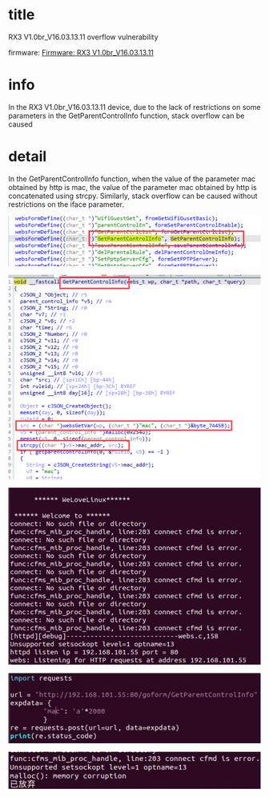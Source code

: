 # title
 RX3 V1.0br_V16.03.13.11 overflow vulnerability

firmware: 
[Firmware: RX3 V1.0br_V16.03.13.11]( https://www.tendacn.com/download/detail-3980.html)
 
# info
In the RX3 V1.0br_V16.03.13.11 device, due to the lack of restrictions on some parameters in the GetParentControlInfo function, stack overflow can be caused
# detail



In the GetParentControlInfo function, when the value of the parameter mac obtained by http is mac, the value of the parameter mac obtained by http is concatenated using strcpy. Similarly, stack overflow can be caused without restrictions on the iface parameter.

![1](12_1.png)

![2](12_2.png)

![3](12_3.png)

![4](12_4.png)

![5](12_5.png)

